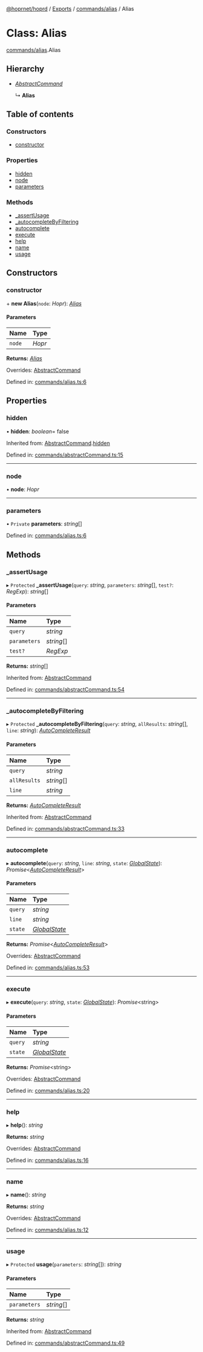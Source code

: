 [@hoprnet/hoprd](../README.md) / [Exports](../modules.md) / [commands/alias](../modules/commands_alias.md) / Alias

# Class: Alias

[commands/alias](../modules/commands_alias.md).Alias

## Hierarchy

- [*AbstractCommand*](commands_abstractcommand.abstractcommand.md)

  ↳ **Alias**

## Table of contents

### Constructors

- [constructor](commands_alias.alias.md#constructor)

### Properties

- [hidden](commands_alias.alias.md#hidden)
- [node](commands_alias.alias.md#node)
- [parameters](commands_alias.alias.md#parameters)

### Methods

- [\_assertUsage](commands_alias.alias.md#_assertusage)
- [\_autocompleteByFiltering](commands_alias.alias.md#_autocompletebyfiltering)
- [autocomplete](commands_alias.alias.md#autocomplete)
- [execute](commands_alias.alias.md#execute)
- [help](commands_alias.alias.md#help)
- [name](commands_alias.alias.md#name)
- [usage](commands_alias.alias.md#usage)

## Constructors

### constructor

\+ **new Alias**(`node`: *Hopr*): [*Alias*](commands_alias.alias.md)

#### Parameters

| Name | Type |
| :------ | :------ |
| `node` | *Hopr* |

**Returns:** [*Alias*](commands_alias.alias.md)

Overrides: [AbstractCommand](commands_abstractcommand.abstractcommand.md)

Defined in: [commands/alias.ts:6](https://github.com/hoprnet/hoprnet/blob/448a47a/packages/hoprd/src/commands/alias.ts#L6)

## Properties

### hidden

• **hidden**: *boolean*= false

Inherited from: [AbstractCommand](commands_abstractcommand.abstractcommand.md).[hidden](commands_abstractcommand.abstractcommand.md#hidden)

Defined in: [commands/abstractCommand.ts:15](https://github.com/hoprnet/hoprnet/blob/448a47a/packages/hoprd/src/commands/abstractCommand.ts#L15)

___

### node

• **node**: *Hopr*

___

### parameters

• `Private` **parameters**: *string*[]

Defined in: [commands/alias.ts:6](https://github.com/hoprnet/hoprnet/blob/448a47a/packages/hoprd/src/commands/alias.ts#L6)

## Methods

### \_assertUsage

▸ `Protected` **_assertUsage**(`query`: *string*, `parameters`: *string*[], `test?`: *RegExp*): *string*[]

#### Parameters

| Name | Type |
| :------ | :------ |
| `query` | *string* |
| `parameters` | *string*[] |
| `test?` | *RegExp* |

**Returns:** *string*[]

Inherited from: [AbstractCommand](commands_abstractcommand.abstractcommand.md)

Defined in: [commands/abstractCommand.ts:54](https://github.com/hoprnet/hoprnet/blob/448a47a/packages/hoprd/src/commands/abstractCommand.ts#L54)

___

### \_autocompleteByFiltering

▸ `Protected` **_autocompleteByFiltering**(`query`: *string*, `allResults`: *string*[], `line`: *string*): [*AutoCompleteResult*](../modules/commands_abstractcommand.md#autocompleteresult)

#### Parameters

| Name | Type |
| :------ | :------ |
| `query` | *string* |
| `allResults` | *string*[] |
| `line` | *string* |

**Returns:** [*AutoCompleteResult*](../modules/commands_abstractcommand.md#autocompleteresult)

Inherited from: [AbstractCommand](commands_abstractcommand.abstractcommand.md)

Defined in: [commands/abstractCommand.ts:33](https://github.com/hoprnet/hoprnet/blob/448a47a/packages/hoprd/src/commands/abstractCommand.ts#L33)

___

### autocomplete

▸ **autocomplete**(`query`: *string*, `line`: *string*, `state`: [*GlobalState*](../modules/commands_abstractcommand.md#globalstate)): *Promise*<[*AutoCompleteResult*](../modules/commands_abstractcommand.md#autocompleteresult)\>

#### Parameters

| Name | Type |
| :------ | :------ |
| `query` | *string* |
| `line` | *string* |
| `state` | [*GlobalState*](../modules/commands_abstractcommand.md#globalstate) |

**Returns:** *Promise*<[*AutoCompleteResult*](../modules/commands_abstractcommand.md#autocompleteresult)\>

Overrides: [AbstractCommand](commands_abstractcommand.abstractcommand.md)

Defined in: [commands/alias.ts:53](https://github.com/hoprnet/hoprnet/blob/448a47a/packages/hoprd/src/commands/alias.ts#L53)

___

### execute

▸ **execute**(`query`: *string*, `state`: [*GlobalState*](../modules/commands_abstractcommand.md#globalstate)): *Promise*<string\>

#### Parameters

| Name | Type |
| :------ | :------ |
| `query` | *string* |
| `state` | [*GlobalState*](../modules/commands_abstractcommand.md#globalstate) |

**Returns:** *Promise*<string\>

Overrides: [AbstractCommand](commands_abstractcommand.abstractcommand.md)

Defined in: [commands/alias.ts:20](https://github.com/hoprnet/hoprnet/blob/448a47a/packages/hoprd/src/commands/alias.ts#L20)

___

### help

▸ **help**(): *string*

**Returns:** *string*

Overrides: [AbstractCommand](commands_abstractcommand.abstractcommand.md)

Defined in: [commands/alias.ts:16](https://github.com/hoprnet/hoprnet/blob/448a47a/packages/hoprd/src/commands/alias.ts#L16)

___

### name

▸ **name**(): *string*

**Returns:** *string*

Overrides: [AbstractCommand](commands_abstractcommand.abstractcommand.md)

Defined in: [commands/alias.ts:12](https://github.com/hoprnet/hoprnet/blob/448a47a/packages/hoprd/src/commands/alias.ts#L12)

___

### usage

▸ `Protected` **usage**(`parameters`: *string*[]): *string*

#### Parameters

| Name | Type |
| :------ | :------ |
| `parameters` | *string*[] |

**Returns:** *string*

Inherited from: [AbstractCommand](commands_abstractcommand.abstractcommand.md)

Defined in: [commands/abstractCommand.ts:49](https://github.com/hoprnet/hoprnet/blob/448a47a/packages/hoprd/src/commands/abstractCommand.ts#L49)
